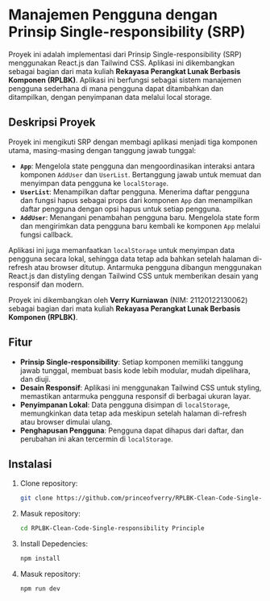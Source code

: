 # Manajemen Pengguna dengan Prinsip Single-responsibility (SRP)

Proyek ini adalah implementasi dari Prinsip Single-responsibility (SRP) menggunakan React.js dan Tailwind CSS. Aplikasi ini dikembangkan sebagai bagian dari mata kuliah **Rekayasa Perangkat Lunak Berbasis Komponen (RPLBK)**. Aplikasi ini berfungsi sebagai sistem manajemen pengguna sederhana di mana pengguna dapat ditambahkan dan ditampilkan, dengan penyimpanan data melalui local storage.

## Deskripsi Proyek

Proyek ini mengikuti SRP dengan membagi aplikasi menjadi tiga komponen utama, masing-masing dengan tanggung jawab tunggal:

- **`App`**: Mengelola state pengguna dan mengoordinasikan interaksi antara komponen `AddUser` dan `UserList`. Bertanggung jawab untuk memuat dan menyimpan data pengguna ke `localStorage`.
- **`UserList`**: Menampilkan daftar pengguna. Menerima daftar pengguna dan fungsi hapus sebagai props dari komponen `App` dan menampilkan daftar pengguna dengan opsi hapus untuk setiap pengguna.
- **`AddUser`**: Menangani penambahan pengguna baru. Mengelola state form dan mengirimkan data pengguna baru kembali ke komponen `App` melalui fungsi callback.

Aplikasi ini juga memanfaatkan `localStorage` untuk menyimpan data pengguna secara lokal, sehingga data tetap ada bahkan setelah halaman di-refresh atau browser ditutup. Antarmuka pengguna dibangun menggunakan React.js dan distyling dengan Tailwind CSS untuk memberikan desain yang responsif dan modern.

Proyek ini dikembangkan oleh **Verry Kurniawan** (NIM: 21120122130062) sebagai bagian dari mata kuliah **Rekayasa Perangkat Lunak Berbasis Komponen (RPLBK)**.

## Fitur

- **Prinsip Single-responsibility**: Setiap komponen memiliki tanggung jawab tunggal, membuat basis kode lebih modular, mudah dipelihara, dan diuji.
- **Desain Responsif**: Aplikasi ini menggunakan Tailwind CSS untuk styling, memastikan antarmuka pengguna responsif di berbagai ukuran layar.
- **Penyimpanan Lokal**: Data pengguna disimpan di `localStorage`, memungkinkan data tetap ada meskipun setelah halaman di-refresh atau browser dimulai ulang.
- **Penghapusan Pengguna**: Pengguna dapat dihapus dari daftar, dan perubahan ini akan tercermin di `localStorage`.

## Instalasi

1. Clone repository:

   ```bash
   git clone https://github.com/princeofverry/RPLBK-Clean-Code-Single-responsibility-Principle.git

   ```

2. Masuk repository:
   ```bash
   cd RPLBK-Clean-Code-Single-responsibility Principle

   ```
3. Install Depedencies:

   ```bash
   npm install

   ```

4. Masuk repository:
   ```bash
   npm run dev
   ```
